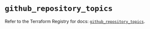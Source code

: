 # `github_repository_topics`

Refer to the Terraform Registry for docs: [`github_repository_topics`](https://registry.terraform.io/providers/integrations/github/6.7.5/docs/resources/repository_topics).
